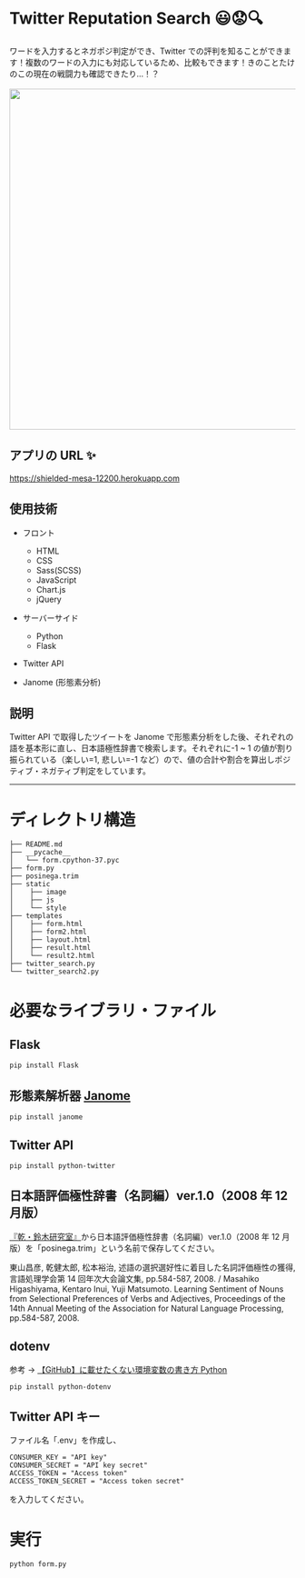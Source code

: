 # Twitter Reputation Search &#x1f603;&#x1f61f;&#x1f50d;
ワードを入力するとネガポジ判定ができ、Twitter での評判を知ることができます！複数のワードの入力にも対応しているため、比較もできます！きのことたけのこの現在の戦闘力も確認できたり...！？<br><br>
<image src="static/image/OGP_twitter.png" width="600px">
  
## アプリの URL &#x2728;

https://shielded-mesa-12200.herokuapp.com

## 使用技術

- フロント

  - HTML
  - CSS
  - Sass(SCSS)
  - JavaScript
  - Chart.js
  - jQuery

- サーバーサイド
  - Python
  - Flask
- Twitter API
- Janome (形態素分析)

## 説明

Twitter API で取得したツイートを Janome で形態素分析をした後、それぞれの語を基本形に直し、日本語極性辞書で検索します。それぞれに-1 ~ 1 の値が割り振られている（楽しい=1, 悲しい=-1 など）ので、値の合計や割合を算出しポジティブ・ネガティブ判定をしています。

---

# ディレクトリ構造

```
├── README.md
├── __pycache__
│   └── form.cpython-37.pyc
├── form.py
├── posinega.trim
├── static
│    ├── image
│    ├── js
│    └── style
├── templates
│    ├── form.html
│    ├── form2.html
│    ├── layout.html
│    ├── result.html
│    └── result2.html
├── twitter_search.py
└── twitter_search2.py

```

# 必要なライブラリ・ファイル

## Flask

```
pip install Flask
```

## 形態素解析器 [Janome](https://mocobeta.github.io/janome/)

```
pip install janome
```

## Twitter API

```
pip install python-twitter
```

## 日本語評価極性辞書（名詞編）ver.1.0（2008 年 12 月版）

[『乾・鈴木研究室』](http://www.cl.ecei.tohoku.ac.jp/index.php?Open%20Resources%2FJapanese%20Sentiment%20Polarity%20Dictionary)から日本語評価極性辞書（名詞編）ver.1.0（2008 年 12 月版）を「posinega.trim」という名前で保存してください。

東山昌彦, 乾健太郎, 松本裕治, 述語の選択選好性に着目した名詞評価極性の獲得, 言語処理学会第 14 回年次大会論文集, pp.584-587, 2008. / Masahiko Higashiyama, Kentaro Inui, Yuji Matsumoto. Learning Sentiment of Nouns from Selectional Preferences of Verbs and Adjectives, Proceedings of the 14th Annual Meeting of the Association for Natural Language Processing, pp.584-587, 2008.

## dotenv

参考 → [【GitHub】に載せたくない環境変数の書き方 Python](https://qiita.com/hedgehoCrow/items/2fd56ebea463e7fc0f5b)

```
pip install python-dotenv
```

## Twitter API キー

ファイル名「.env」を作成し、

```
CONSUMER_KEY = "API key"
CONSUMER_SECRET = "API key secret"
ACCESS_TOKEN = "Access token"
ACCESS_TOKEN_SECRET = "Access token secret"
```

を入力してください。

# 実行

```
python form.py
```
